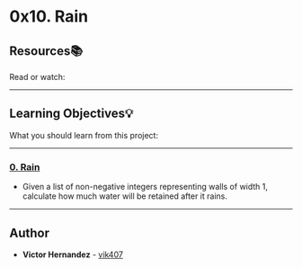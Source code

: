 # 0x10. Rain

## Resources:books:
Read or watch:

---
## Learning Objectives:bulb:
What you should learn from this project:

---

### [0. Rain](./0-rain.py)
* Given a list of non-negative integers representing walls of width 1, calculate how much water will be retained after it rains. 

---

## Author
* **Victor Hernandez** - [vik407](https://github.com/vik407)